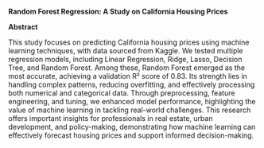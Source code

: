 **Random Forest Regression: A Study on California Housing Prices**

**Abstract**

This study focuses on predicting California housing prices using machine learning 
techniques, with data sourced from Kaggle. We tested multiple regression models, 
including Linear Regression, Ridge, Lasso, Decision Tree, and Random Forest. Among 
these, Random Forest emerged as the most accurate, achieving a validation R² score of 
0.83. Its strength lies in handling complex patterns, reducing overfitting, and effectively 
processing both numerical and categorical data. Through preprocessing, feature 
engineering, and tuning, we enhanced model performance, highlighting the value of 
machine learning in tackling real-world challenges. This research offers important 
insights for professionals in real estate, urban development, and policy-making, 
demonstrating how machine learning can effectively forecast housing prices and 
support informed decision-making.
